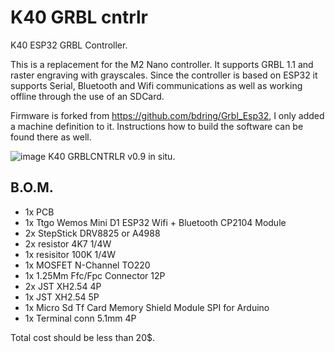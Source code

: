 # K40 GRBL cntrlr
 K40 ESP32 GRBL Controller.
 
This is a replacement for the M2 Nano controller. 
It supports GRBL 1.1 and raster engraving with grayscales.
Since the controller is based on ESP32 it supports Serial, Bluetooth and Wifi communications as well as working offline through the use of an SDCard. 

Firmware is forked from https://github.com/bdring/Grbl_Esp32, I only added a machine definition to it. Instructions how to build the software can be found there as well.

![image](https://github.com/ajvdw/k40_GRBLcntrlr/blob/main/media/k40grblcntrlr.jpg)
K40 GRBLCNTRLR v0.9 in situ.


## B.O.M.

- 1x PCB
- 1x Ttgo Wemos Mini D1 ESP32 Wifi + Bluetooth CP2104 Module
- 2x StepStick DRV8825 or A4988
- 2x resistor 4K7 1/4W
- 1x resisitor 100K 1/4W
- 1x MOSFET N-Channel TO220
- 1x 1.25Mm Ffc/Fpc Connector 12P
- 2x JST XH2.54 4P 
- 1x JST XH2.54 5P 
- 1x Micro Sd Tf Card Memory Shield Module SPI for Arduino
- 1x Terminal conn 5.1mm 4P

Total cost should be less than 20$.
